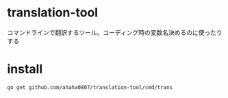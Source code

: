 # translation-tool
コマンドラインで翻訳するツール。コーディング時の変数名決めるのに使ったりする

# install 

```bash
go get github.com/ahaha0807/translation-tool/cmd/trans
```
